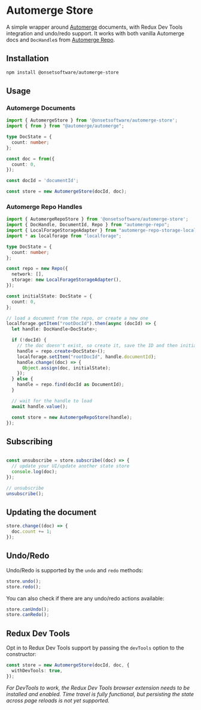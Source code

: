 # Automerge Store

A simple wrapper around [Automerge](https://automerge.org/) documents, with Redux Dev Tools integration and undo/redo support. It works with both vanilla Automerge docs and `DocHandle`s from [Automerge Repo](https://github.com/pvh/automerge-repo).

## Installation

```bash
npm install @onsetsoftware/automerge-store
```

## Usage

### Automerge Documents

```typescript
import { AutomergeStore } from '@onsetsoftware/automerge-store';
import { from } from "@automerge/automerge";

type DocState = {
  count: number;
};

const doc = from({
  count: 0,
});

const docId = 'documentId';

const store = new AutomergeStore(docId, doc);
```

### Automerge Repo Handles

```typescript
import { AutomergeRepoStore } from '@onsetsoftware/automerge-store';
import { DocHandle, DocumentId, Repo } from "automerge-repo";
import { LocalForageStorageAdapter } from "automerge-repo-storage-localforage";
import * as localforage from "localforage";

type DocState = {
  count: number;
};

const repo = new Repo({
  network: [],
  storage: new LocalForageStorageAdapter(),
});

const initialState: DocState = {
  count: 0,
};

// load a document from the repo, or create a new one
localforage.getItem("rootDocId").then(async (docId) => {
  let handle: DocHandle<DocState>;

  if (!docId) {
    // the doc doesn't exist, so create it, save the ID and then initialise it
    handle = repo.create<DocState>();
    localforage.setItem("rootDocId", handle.documentId);
    handle.change((doc) => {
      Object.assign(doc, initialState);
    });
  } else {
    handle = repo.find(docId as DocumentId);
  }

  // wait for the handle to load
  await handle.value();

  const store = new AutomergeRepoStore(handle);
});
```

## Subscribing

```typescript

const unsubscribe = store.subscribe((doc) => {
  // update your UI/update another state store
  console.log(doc);
});

// unsubscribe
unsubscribe();
```

## Updating the document

```typescript
store.change((doc) => {
  doc.count += 1;
});
```

## Undo/Redo
Undo/Redo is supported by the `undo` and `redo` methods:

```typescript
store.undo();
store.redo();
```

You can also check if there are any undo/redo actions available:

```typescript
store.canUndo();
store.canRedo();
```

## Redux Dev Tools

Opt in to Redux Dev Tools support by passing the `devTools` option to the constructor:

```typescript
const store = new AutomergeStore(docId, doc, {
  withDevTools: true,
});
```

_For DevTools to work, the Redux Dev Tools browser extension needs to be installed and enabled. Time travel is fully functional, but persisting the state across page reloads is not yet supported._
